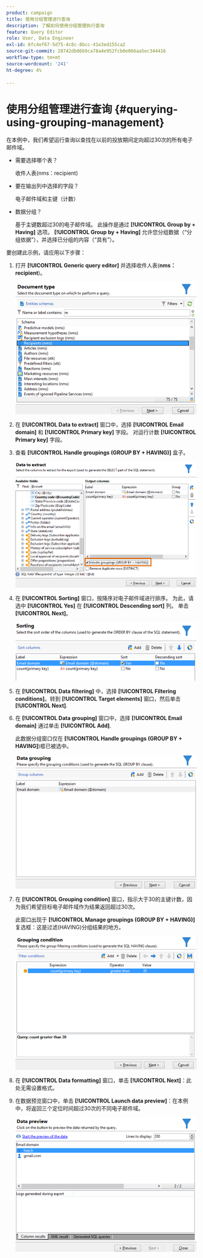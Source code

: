 ```yaml
---
product: campaign
title: 使用分组管理进行查询
description: 了解如何使用分组管理执行查询
feature: Query Editor
role: User, Data Engineer
exl-id: 6fc4ef67-5d75-4c8c-8bcc-41e3ed155ca2
source-git-commit: 28742db06b9ca78a4e952fcb0e066aa5ec344416
workflow-type: tm+mt
source-wordcount: '241'
ht-degree: 4%

---
```


# 使用分组管理进行查询 {#querying-using-grouping-management}



在本例中，我们希望运行查询以查找在以前的投放期间定向超过30次的所有电子邮件域。

* 需要选择哪个表？

  收件人表(nms：recipient)

* 要在输出列中选择的字段？

  电子邮件域和主键（计数）

* 数据分组？

  基于主键数超过30的电子邮件域。 此操作是通过 **[!UICONTROL Group by + Having]** 选项。 **[!UICONTROL Group by + Having]** 允许您分组数据（“分组依据”），并选择已分组的内容（“具有”）。

要创建此示例，请应用以下步骤：

1. 打开 **[!UICONTROL Generic query editor]** 并选择收件人表(**nms：recipient**)。

   ![](assets/query_editor_02.png)

1. 在 **[!UICONTROL Data to extract]** 窗口中，选择 **[!UICONTROL Email domain]** 和 **[!UICONTROL Primary key]** 字段。 对运行计数 **[!UICONTROL Primary key]** 字段。

1. 查看 **[!UICONTROL Handle groupings (GROUP BY + HAVING)]** 盒子。

   ![](assets/query_editor_nveau_29.png)

1. 在 **[!UICONTROL Sorting]** 窗口，按降序对电子邮件域进行排序。 为此，请选中 **[!UICONTROL Yes]** 在 **[!UICONTROL Descending sort]** 列。 单击 **[!UICONTROL Next]**。

   ![](assets/query_editor_nveau_70.png)

1. 在 **[!UICONTROL Data filtering]** 中，选择 **[!UICONTROL Filtering conditions]**。转到 **[!UICONTROL Target elements]** 窗口，然后单击 **[!UICONTROL Next]**.
1. 在 **[!UICONTROL Data grouping]** 窗口中，选择 **[!UICONTROL Email domain]** 通过单击 **[!UICONTROL Add]**.

   此数据分组窗口仅在 **[!UICONTROL Handle groupings (GROUP BY + HAVING]**)框已被选中。

   ![](assets/query_editor_blocklist_04.png)

1. 在 **[!UICONTROL Grouping condition]** 窗口，指示大于30的主键计数，因为我们希望目标电子邮件域作为结果返回超过30次。

   此窗口出现于 **[!UICONTROL Manage groupings (GROUP BY + HAVING)]** 复选框：这是过滤(HAVING)分组结果的地方。

   ![](assets/query_editor_blocklist_05.png)

1. 在 **[!UICONTROL Data formatting]** 窗口，单击 **[!UICONTROL Next]**：此处无需设置格式。
1. 在数据预览窗口中，单击 **[!UICONTROL Launch data preview]**：在本例中，将返回三个定位时间超过30次的不同电子邮件域。

   ![](assets/query_editor_blocklist_06.png)
